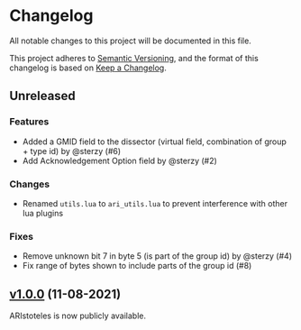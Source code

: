 # Changelog

All notable changes to this project will be documented in this file.

This project adheres to [Semantic Versioning](https://semver.org/spec/v2.0.0.html), and the format of this changelog is based on [Keep a Changelog](https://keepachangelog.com/en/1.0.0/).

## Unreleased

### Features
- Added a GMID field to the dissector (virtual field, combination of group + type id) by @sterzy (#6)
- Add Acknowledgement Option field by @sterzy (#2)

### Changes
- Renamed `utils.lua` to `ari_utils.lua` to prevent interference with other lua plugins

### Fixes
- Remove unknown bit 7 in byte 5 (is part of the group id) by @sterzy (#4)
- Fix range of bytes shown to include parts of the group id (#8)

## [v1.0.0](https://github.com/seemoo-lab/aristoteles/tree/v1.0.0) (11-08-2021)

ARIstoteles is now publicly available.